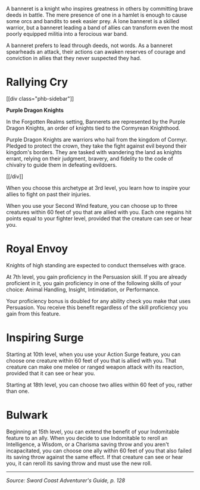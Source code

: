 A banneret is a knight who inspires greatness in others by committing brave deeds in battle. The mere presence of one in a hamlet is enough to cause some orcs and bandits to seek easier prey. A lone banneret is a skilled warrior, but a banneret leading a band of allies can transform even the most poorly equipped militia into a ferocious war band.

A banneret prefers to lead through deeds, not words. As a banneret spearheads an attack, their actions can awaken reserves of courage and conviction in allies that they never suspected they had.

# Rallying Cry

[[div class="phb-sidebar"]]

**Purple Dragon Knights**

In the Forgotten Realms setting, Bannerets are represented by the Purple Dragon Knights, an order of knights tied to the Cormyrean Knighthood.

Purple Dragon Knights are warriors who hail from the kingdom of Cormyr. Pledged to protect the crown, they take the fight against evil beyond their kingdom's borders. They are tasked with wandering the land as knights errant, relying on their judgment, bravery, and fidelity to the code of chivalry to guide them in defeating evildoers.

[[/div]]

When you choose this archetype at 3rd level, you learn how to inspire your allies to fight on past their injuries.

When you use your Second Wind feature, you can choose up to three creatures within 60 feet of you that are allied with you. Each one regains hit points equal to your fighter level, provided that the creature can see or hear you.

# Royal Envoy

Knights of high standing are expected to conduct themselves with grace.

At 7th level, you gain proficiency in the Persuasion skill. If you are already proficient in it, you gain proficiency in one of the following skills of your choice: Animal Handling, Insight, Intimidation, or Performance.

Your proficiency bonus is doubled for any ability check you make that uses Persuasion. You receive this benefit regardless of the skill proficiency you gain from this feature.

# Inspiring Surge

Starting at 10th level, when you use your Action Surge feature, you can choose one creature within 60 feet of you that is allied with you. That creature can make one melee or ranged weapon attack with its reaction, provided that it can see or hear you.

Starting at 18th level, you can choose two allies within 60 feet of you, rather than one.

# Bulwark

Beginning at 15th level, you can extend the benefit of your Indomitable feature to an ally. When you decide to use Indomitable to reroll an Intelligence, a Wisdom, or a Charisma saving throw and you aren't incapacitated, you can choose one ally within 60 feet of you that also failed its saving throw against the same effect. If that creature can see or hear you, it can reroll its saving throw and must use the new roll.

----

*Source: Sword Coast Adventurer's Guide, p. 128*
